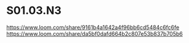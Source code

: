 # S01.03.N3

https://www.loom.com/share/9161b4a1642a4f96bb6cd5484c6fc6fe
https://www.loom.com/share/da5bf0dafd664b2c807e53b837b705b6
